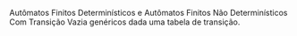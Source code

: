 Autômatos Finitos Determinísticos e Autômatos Finitos Não Determinísticos Com Transição Vazia genéricos dada uma tabela de transição.
